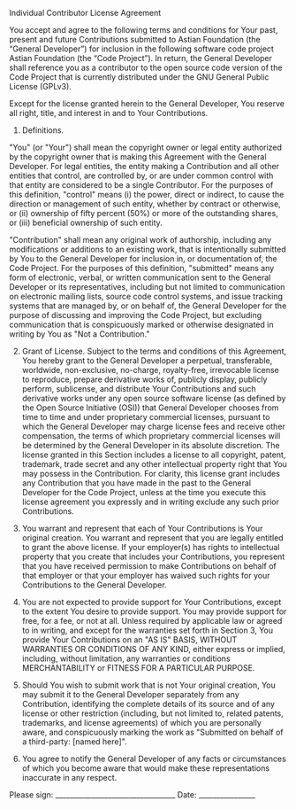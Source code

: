Individual Contributor License Agreement

You accept and agree to the following terms and conditions for Your past, present and future Contributions submitted to Astian Foundation (the “General Developer”) for inclusion in the following software code project Astian Foundation (the “Code Project”). In return, the General Developer shall reference you as a contributor to the open source code version of the Code Project that is currently distributed under the GNU General Public License (GPLv3).

Except for the license granted herein to the General Developer, You reserve all right, title, and interest in and to Your Contributions.

1.	Definitions.

"You" (or "Your") shall mean the copyright owner or legal entity authorized by the copyright owner that is making this Agreement with the General Developer. For legal entities, the entity making a Contribution and all other entities that control, are controlled by, or are under common control with that entity are considered to be a single Contributor. For the purposes of this definition, "control" means (i) the power, direct or indirect, to cause the direction or management of such entity, whether by contract or otherwise, or (ii) ownership of fifty percent (50%) or more of the outstanding shares, or (iii) beneficial ownership of such entity.

"Contribution" shall mean any original work of authorship, including any modifications or additions to an existing work, that is intentionally submitted by You to the General Developer for inclusion in, or documentation of, the Code Project. For the purposes of this definition, "submitted" means any form of electronic, verbal, or written communication sent to the General Developer or its representatives, including but not limited to communication on electronic mailing lists, source code control systems, and issue tracking systems that are managed by, or on behalf of, the General Developer for the purpose of discussing and improving the Code Project, but excluding communication that is conspicuously marked or otherwise designated in writing by You as "Not a Contribution."

2.	Grant of License. Subject to the terms and conditions of this Agreement, You hereby grant to the General Developer a perpetual, transferable, worldwide, non-exclusive, no-charge, royalty-free, irrevocable license to reproduce, prepare derivative works of, publicly display, publicly perform, sublicense, and distribute Your Contributions and such derivative works under any open source software license (as defined by the Open Source Initiative (OSI)) that General Developer chooses from time to time and under proprietary commercial licenses, pursuant to which the General Developer may charge license fees and receive other compensation, the terms of which proprietary commercial licenses will be determined by the General Developer in its absolute discretion. The license granted in this Section includes a license to all copyright, patent, trademark, trade secret and any other intellectual property right that You may possess in the Contribution. For clarity, this license grant includes any Contribution that you have made in the past to the General Developer for the Code Project, unless at the time you execute this license agreement you expressly and in writing exclude any such prior Contributions.

3.	You warrant and represent that each of Your Contributions is Your original creation.  You warrant and represent that you are legally entitled to grant the above license. If your employer(s) has rights to intellectual property that you create that includes your Contributions, you represent that you have received permission to make Contributions on behalf of that employer or that your employer has waived such rights for your Contributions to the General Developer.

4.	You are not expected to provide support for Your Contributions, except to the extent You desire to provide support. You may provide support for free, for a fee, or not at all. Unless required by applicable law or agreed to in writing, and except for the warranties set forth in Section ‎3, You provide Your Contributions on an "AS IS" BASIS, WITHOUT WARRANTIES OR CONDITIONS OF ANY KIND, either express or implied, including, without limitation, any warranties or conditions MERCHANTABILITY or FITNESS FOR A PARTICULAR PURPOSE.

5.	Should You wish to submit work that is not Your original creation, You may submit it to the General Developer separately from any Contribution, identifying the complete details of its source and of any license or other restriction (including, but not limited to, related patents, trademarks, and license agreements) of which you are personally aware, and conspicuously marking the work as "Submitted on behalf of a third-party: [named here]".

6.	You agree to notify the General Developer of any facts or circumstances of which you become aware that would make these representations inaccurate in any respect.


Please sign: __________________________________ Date: ________________
